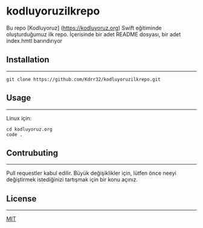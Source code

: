 # kodluyoruzilkrepo

Bu repo [Kodluyoruz] (https://kodluyoruz.org) Swift eğitiminde oluşturduğumuz ilk repo. İçerisinde bir adet README dosyası, bir adet index.hmtl barındırıyor

## Installation

----------

```
git clone https://github.com/Kdrr32/kodluyoruzilkrepo.git
```

## Usage

----------
Linux için:
```
cd kodluyoruz.org
code .
```

## Contrubuting

-------
Pull requestler kabul edilir. Büyük değişiklikler için, lütfen önce neeyi değiştirmek istediğinizi tartışmak için bir konu açınız.

## License

--------
[MIT](https://chooselicense.com/license/mit/)
